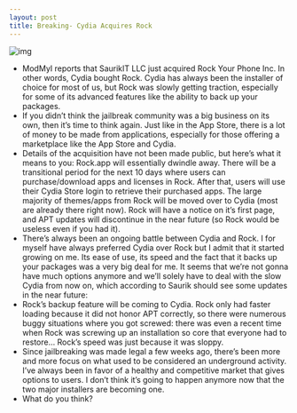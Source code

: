 ```yaml
---
layout: post
title: Breaking- Cydia Acquires Rock
---
```

![img](http://media.idownloadblog.com/wp-content/uploads/2010/09/Cydia-Rock.jpg)
* ModMyI reports that SaurikIT LLC just acquired Rock Your Phone Inc. In other words, Cydia bought Rock. Cydia has always been the installer of choice for most of us, but Rock was slowly getting traction, especially for some of its advanced features like the ability to back up your packages.
* If you didn’t think the jailbreak community was a big business on its own, then it’s time to think again. Just like in the App Store, there is a lot of money to be made from applications, especially for those offering a marketplace like the App Store and Cydia.
* Details of the acquisition have not been made public, but here’s what it means to you: Rock.app will essentially dwindle away. There will be a transitional period for the next 10 days where users can purchase/download apps and licenses in Rock. After that, users will use their Cydia Store login to retrieve their purchased apps. The large majority of themes/apps from Rock will be moved over to Cydia (most are already there right now). Rock will have a notice on it’s first page, and APT updates will discontinue in the near future (so Rock would be useless even if you had it).
* There’s always been an ongoing battle between Cydia and Rock. I for myself have always preferred Cydia over Rock but I admit that it started growing on me. Its ease of use, its speed and the fact that it backs up your packages was a very big deal for me. It seems that we’re not gonna have much options anymore and we’ll solely have to deal with the slow Cydia from now on, which according to Saurik should see some updates in the near future:
* Rock’s backup feature will be coming to Cydia. Rock only had faster loading because it did not honor APT correctly, so there were numerous buggy situations where you got screwed: there was even a recent time when Rock was screwing up an installation so core that everyone had to restore… Rock’s speed was just because it was sloppy.
* Since jailbreaking was made legal a few weeks ago, there’s been more and more focus on what used to be considered an underground activity. I’ve always been in favor of a healthy and competitive market that gives options to users. I don’t think it’s going to happen anymore now that the two major installers are becoming one.
* What do you think?

